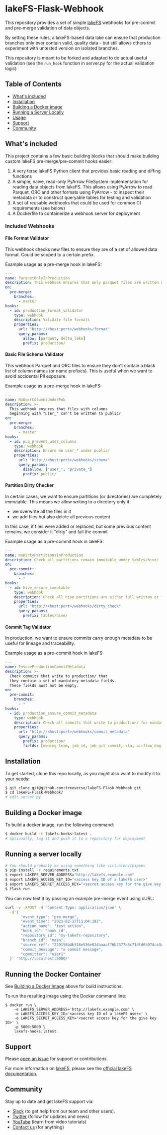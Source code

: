 # lakeFS-Flask-Webhook

This repository provides a set of simple [lakeFS](https://www.lakefs.io/) webhooks for pre-commit and pre-merge validation of data objects.

By setting these rules, a lakeFS-based data lake can ensure that production branches only ever contain valid, quality data - but still allows others to experiment with untested version on isolated branches.

This repository is meant to be forked and adapted to do actual useful validation (see the `run_hook` function in server.py for the actual validation logic)

## Table of Contents

- [What's included](#whats-included)
- [Installation](#installation)
- [Building a Docker image](#building-a-docker-image)
- [Running a Server Locally](#running-a-server-locally)
- [Usage](#usage)
- [Support](#support)
- [Community](#community)


## What's included

This project contains a few basic building blocks that should make building custom lakeFS pre-merge/pre-commit hooks easier:

1. A very terse lakeFS Python client that provides basic reading and diffing functions
1. A simple, naive, read-only PyArrow FileSystem implementation for reading data objects from lakeFS.
   This allows using PyArrow to read Parquet, ORC and other formats using PyArrow - to inspect their metadata or to construct queryable tables for testing and validation
1. A set of reusable webhooks that could be used for common CI requirements (see below)
1. A Dockerfile to containerize a webhook server for deployment

### Included Webhooks

#### File Format Validator

This webhook checks new files to ensure they are of a set of allowed data format. Could be scoped to a certain prefix.

Example usage as a pre-merge hook in lakeFS:

```yaml
---
name: ParquetOnlyInProduction
description: This webhook ensures that only parquet files are written under production/
on:
  pre-merge:
    branches:
      - master
hooks:
  - id: production_format_validator
    type: webhook
    description: Validate file formats
    properties:
      url: "http://<host:port>/webhooks/format"
      query_params:
        allow: [parquet, delta_lake]
        prefix: production/
```

#### Basic File Schema Validator

This webhook Parquet and ORC files to ensure they don't contain a black list of column names (or name prefixes).
This is useful when we want to avoid accidental PII exposure.

Example usage as a pre-merge hook in lakeFS:

```yaml
---
name: NoUserColumnsUnderPub
description: >-
  This webhook ensures that files with columns 
  beginning with "user_" can't be written to public/ 
on:
  pre-merge:
    branches:
      - master
hooks:
  - id: pub_prevent_user_columns
    type: webhook
    description: Ensure no user_* under public/
    properties:
      url: "http://<host:port>/webhooks/schema"
      query_params:
        disallow: ["user_", "private_"]
        prefix: public/
```

#### Partition Dirty Checker

In certain cases, we want to ensure partitions (or directories) are completely immutable.
This means we allow writing to a directory only if:
   - we overwrite all the files in it
   - we add files but also delete all previous content

In this case, if files were added or replaced, but some previous content remains, we consider it "dirty" and fail the commit

Example usage as a pre-commit hook in lakeFS:

```yaml
---
name: NoDirtyPartitionsInProduction
description: Check all partitions remain immutable under tables/hive/
on:
  pre-commit:
    branches:
      - *
hooks:
  - id: hive_ensure_immutable
    type: webhook
    description: Check all hive partitions are either full written or fully replaced
    properties:
      url: "http://<host:port>/webhooks/dirty_check"
      query_params:
        prefix: tables/hive/
```

#### Commit Tag Validator

In production, we want to ensure commits carry enough metadata to be useful for lineage and traceability.

Example usage as a pre-commit hook in lakeFS:

```yaml
---
name: EnsureProductionCommitMetadata
description: >-
  Check commits that write to production/ that 
  they contain a set of mandatory metadata fields.
  These fields must not be empty.
on:
  pre-commit:
    branches:
      - *
hooks:
  - id: production_ensure_commit_metadata
    type: webhook
    description: Check all commits that write to production/ for mandatory metadata fields
    properties:
      url: "http://<host:port>/webhooks/commit_metadata"
      query_params:
        prefix: production/
        fields: [owning_team, job_id, job_git_commit, sla, airflow_dag_url]
```


## Installation

To get started, clone this repo locally, as you might also want to modify it to your needs:

```sh
$ git clone git@github.com:treeverse/lakeFS-Flask-Webhook.git
$ cd lakeFS-Flask-Webhook/
# edit server.py
```

## Building a Docker image

To build a docker image, run the following command:

```sh
$ docker build -t lakefs-hooks:latest .
# optionally, tag it and push it to a repository for deployment
```

## Running a server locally

```sh
# You should probably be using something like virtualenv/pipenv
$ pip install -r requirements.txt
$ export LAKEFS_SERVER_ADDRESS="http://lakefs.example.com"
$ export LAKEFS_ACCESS_KEY_ID="<access key ID of a lakeFS user>"
$ export LAKEFS_SECRET_ACCESS_KEY="<secret access key for the give key ID>"
$ flask run
```

You can now test it by passing an example pre-merge event using cURL:

```sh
curl -v -XPOST -H 'Content-Type: application/json' \
  -d'{
       "event_type": "pre-merge",
       "event_time": "2021-02-17T11:04:18Z",
       "action_name": "test action",
       "hook_id": "hook_id",
       "repository_id": "my-lakefs-repository",
       "branch_id": "main",
       "source_ref": "220158b4b316e536e024aaaaf76b2377a6c71dfd6b974ca3a49354a9bdd0dbc3",
       "commit_message": "a commit message",
       "committer": "user1"
  }' 'http://localhost:5000/'
```


## Running the Docker Container

See [Building a Docker Image](#building-a-docker-image) above for build instructions.

To run the resulting image using the Docker command line:

```shell
$ docker run \
    -e LAKEFS_SERVER_ADDRESS='http://lakefs.example.com' \
    -e LAKEFS_ACCESS_KEY_ID='<access key ID of a lakeFS user>' \
    -e LAKEFS_SECRET_ACCESS_KEY='<secret access key for the give key ID>' \
    -p 5000:5000 \
    lakefs-hooks:latest
```

## Support

Please [open an issue](https://github.com/treeverse/lakeFS-Flask-Webhook/issues/new) for support or contributions.

For more information on [lakeFS](https://www.lakefs.io/), please see the [official lakeFS documentation](https://docs.lakefs.io/).

## Community

Stay up to date and get lakeFS support via:

- [Slack](https://join.slack.com/t/lakefs/shared_invite/zt-ks1fwp0w-bgD9PIekW86WF25nE_8_tw) (to get help from our team and other users).
- [Twitter](https://twitter.com/lakeFS) (follow for updates and news)
- [YouTube](https://www.youtube.com/channel/UCZiDUd28ex47BTLuehb1qSA) (learn from video tutorials)
- [Contact us](https://lakefs.io/contact-us/) (for anything)

